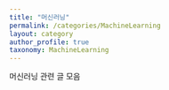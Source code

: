 ```yaml
---
title: "머신러닝"
permalink: /categories/MachineLearning
layout: category
author_profile: true
taxonomy: MachineLearning
---
```


머신러닝 관련 글 모음
